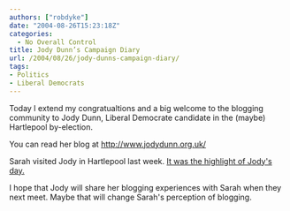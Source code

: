 ```yaml
---
authors: ["robdyke"]
date: "2004-08-26T15:23:18Z"
categories:
  - No Overall Control
title: Jody Dunn’s Campaign Diary
url: /2004/08/26/jody-dunns-campaign-diary/
tags:
- Politics
- Liberal Democrats
---
```

Today I extend my congratualtions and a big welcome to the blogging community to Jody Dunn, Liberal Democrate candidate in the (maybe) Hartlepool by-election.

You can read her blog at <http://www.jodydunn.org.uk/>

Sarah visited Jody in Hartlepool last week. [It was the highlight of Jody's day.](http://www.jodydunn.org.uk/archives/2004/08/sarah_teather_v.html)

I hope that Jody will share her blogging experiences with Sarah when they next meet. Maybe that will change Sarah's perception of blogging.